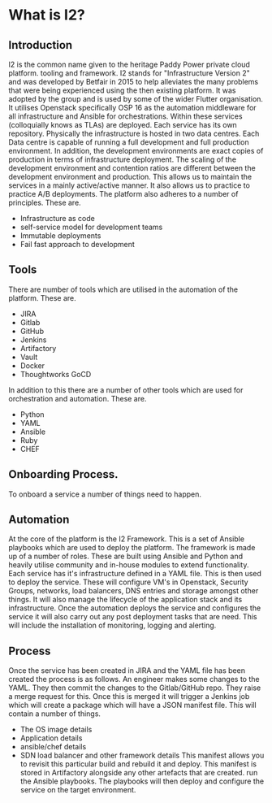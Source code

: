 # What is I2?
## Introduction

I2 is the common name given to the heritage Paddy Power private cloud platform. tooling and framework. I2 stands for "Infrastructure Version 2" and was developed by Betfair in 2015 to help alleviates the many problems that were being experienced using the then existing platform. It was adopted by the group and is used by some of the wider Flutter organisation. It utilises Openstack specifically OSP 16 as the automation middleware for all infrastructure and Ansible for orchestrations. Within these services (colloquially knows as TLAs) are deployed. Each service has its own repository. Physically the infrastructure is hosted in two data centres. Each Data centre is capable of running a full development and full production environment. In addition, the development environments are exact copies of production in terms of infrastructure deployment. The scaling of the development environment and contention ratios are different between the development environment and production. This allows us to maintain the services in a mainly active/active manner. It also allows us to practice to practice A/B deployments. The platform also adheres to a number of principles. These are. 

* Infrastructure as code 
* self-service model for development teams
* Immutable deployments 
* Fail fast approach to development 

## Tools 
There are number of tools which are utilised in the automation of the platform. These are.
* JIRA 
* Gitlab
* GitHub
* Jenkins
* Artifactory
* Vault
* Docker
* Thoughtworks GoCD

In addition to this there are a number of other tools which are used for orchestration and automation. These are.
* Python
* YAML
* Ansible
* Ruby
* CHEF

## Onboarding Process. 
To onboard a service a number of things need to happen. 

## Automation 
At the core of the platform is the I2 Framework. This is a set of Ansible playbooks which are used to deploy the platform. The framework is made up of a number of roles. These are built using Ansible and Python and heavily utilise community and in-house modules to extend functionality. Each service has it's infrastructure defined in a YAML file. This is then used to deploy the service. These will configure VM's in Openstack, Security Groups, networks, load balancers, DNS entries and storage amongst other things. It will also manage the lifecycle of the application stack and its infrastructure. Once the automation deploys the service and configures the service it will also carry out any post deployment tasks that are need. This will include the installation of monitoring, logging and alerting.

## Process
Once the service has been created in JIRA and the YAML file has been created the process is as follows. An engineer makes some changes to the YAML. They then commit the changes to the Gitlab/GitHub repo. They raise a merge request for this. Once this is merged it will trigger a Jenkins job which will create a package which will have a JSON manifest file. This will contain a number of things. 
* The OS image details 
* Application details 
* ansible/chef details 
* SDN load balancer and other framework details 
This manifest allows you to revisit this particular build and rebuild it and deploy. This manifest is stored in Artifactory alongside any other artefacts that are created.
run the Ansible playbooks. The playbooks will then deploy and configure the service on the target environment.
